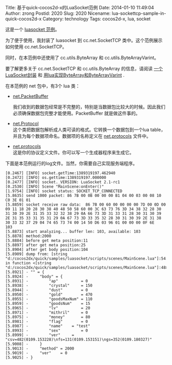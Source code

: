 Title: 基于quick-cocos2d-x的LuaSocket范例
Date: 2014-01-10 11:49:04
Author: zrong
Postid: 2020
Slug: 2020
Nicename: lua-sockettcp-sample-in-quick-cocos2d-x
Category: technology
Tags: cocos2d-x, lua, socket

这是一个 [luasocket
范例](https://github.com/zrong/quick-cocos2d-x/tree/develop/samples/luasocket)。

为了便于使用，我封装了 luasocket 到 cc.net.SocketTCP
类中。这个范例展示如何使用 cc.net.SocketTCP。

同时，在本范例中还使用了 cc.utils.ByteArray 和
cc.utils.ByteArrayVarint。

要了解更多关于 cc.net.SocketTCP 和 cc.utils.ByteArray 的信息，请阅读
[一个LuaSocket封装](http://zengrong.net/post/1980.htm) 和
[用lua实现ByteArray和ByteArrayVarint](http://zengrong.net/post/1968.htm)
.

在本范例的 net 包中，有3个 lua 类：<!--more-->

-   [net.PacketBuffer](https://github.com/zrong/quick-cocos2d-x/tree/develop/samples/luasocket/scripts/net/PacketBuffer.lua)  

    我们收到的数据包经常是不完整的，特别是当数据包比较大的时候。因此我们必须确保数据包完整才能使用。PacketBuffer
    就是做这件事的。
-   [net.Protocol](https://github.com/zrong/quick-cocos2d-x/tree/develop/samples/luasocket/scripts/net/Protocol.lua)  
    这个类把数据包解析成人类可读的格式。它转换一个数据包到一个lua
    table，并且为每个数据项命名。数据项的名称定义在
    [net.protocols](https://github.com/zrong/quick-cocos2d-x/tree/develop/samples/luasocket/scripts/net/protocols.lua)
    文件中。
-   [net.protocols](https://github.com/zrong/quick-cocos2d-x/tree/develop/samples/luasocket/scripts/net/protocols.lua)  
    这是你的协议定义文件。你可以写一个生成器程序来生成它。

下面是本范例运行的log文件。当然，你需要自己实现服务端程序。

``` {plain="true" nums="false" nums-toggle="false"}
[0.2467] [INFO] socket.getTime:1389319197.462940
[0.2472] [INFO] os.gettime:1389319197.000000
[0.2477] [INFO] socket._VERSION: LuaSocket 2.1-rc1
[0.2530] [INFO] Scene "MainScene:onEnter()"
[1.9754] [INFO] socket status: SOCKET_TCP_CONNECTED
[5.8635] send 1000 packet: 86 7B 00 0B 00 00 00 B1 04 00 03 00 08 10 C0 3E 01 01 
[5.8859] socket receive raw data:  86 7B 00 60 00 00 00 00 7D 00 0D 00 09 11 18 20 28 30 38 40 48 50 58 60 00 3C 63 73 76 3D 34 38 32 28 30 31 30 39 2E 31 35 33 32 32 38 29 0A 66 73 3D 31 33 31 28 30 31 30 39 2E 31 35 33 31 35 31 29 0A 67 73 3D 33 35 32 28 30 31 30 39 2E 31 38 30 33 32 37 29 04 74 65 73 74 00 14 50 D6 03 96 01 00 00 00 0F 6E   103
[5.8873] start analyzing... buffer len: 103, available: 103
[5.8878] method:2000
[5.8884] before get meta position:11
[5.8897] after get meta position:25
[5.8904] after get body position:104
[5.8909] dump from: [string "d:/cocos2dx/quick/samples/luasocket/scripts/scenes/MainScene.lua"]:54: in function <[string "d:/cocos2dx/quick/samples/luasocket/scripts/scenes/MainScene.lua"]:48>
[5.8921] - "" = {
[5.8924] -     "body" = {
[5.8931] -         "ap"          = 0
[5.8938] -         "crystal"     = 150
[5.8944] -         "dust"        = 0
[5.8950] -         "gold"        = 470
[5.8955] -         "goodsMaxNum" = 110
[5.8959] -         "goodsNum"    = 15
[5.8965] -         "lv"          = 20
[5.8971] -         "mithril"     = 0
[5.8975] -         "money"       = 80
[5.8981] -         "flag"        = 0
[5.8987] -         "name"    = "test"
[5.8993] -         "sex"         = 0
[5.8999] -         "ver"     = "csv=482(0109.153228)\nfs=131(0109.153151)\ngs=352(0109.180327)"
[5.9008] -     }
[5.9013] -     "method" = 2000
[5.9019] -     "ver"    = 0
[5.9025] - }
```

